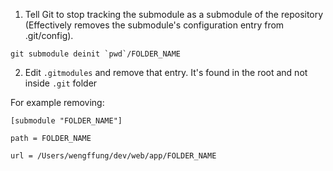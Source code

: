 
1. Tell Git to stop tracking the submodule as a submodule of the repository (Effectively removes the submodule's configuration entry from .git/config).

```
git submodule deinit `pwd`/FOLDER_NAME
```

2. Edit `.gitmodules` and remove that entry. It's found in the root and not inside `.git` folder

For example removing:
```
[submodule "FOLDER_NAME"]

path = FOLDER_NAME

url = /Users/wengffung/dev/web/app/FOLDER_NAME
```